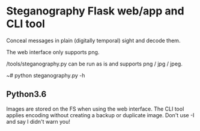 # Steganography Flask web/app and CLI tool

Conceal messages in plain (digitally temporal) sight and decode them.

The web interface only supports png.

/tools/steganography.py can be run as is and supports png / jpg / jpeg.

~# python steganography.py -h

## Python3.6

Images are stored on the FS when using the web interface.
The CLI tool applies encoding without creating a backup or duplicate image. Don't use -I and say I didn't warn you!

